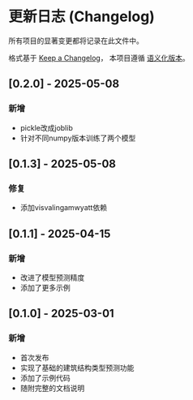 # 更新日志 (Changelog)

所有项目的显著变更都将记录在此文件中。

格式基于 [Keep a Changelog](https://keepachangelog.com/zh-CN/1.0.0/)，
本项目遵循 [语义化版本](https://semver.org/lang/zh-CN/)。

## [0.2.0] - 2025-05-08

### 新增
- pickle改成joblib
- 针对不同numpy版本训练了两个模型

## [0.1.3] - 2025-05-08

### 修复
- 添加visvalingamwyatt依赖

## [0.1.1] - 2025-04-15

### 新增
- 改进了模型预测精度
- 添加了更多示例

## [0.1.0] - 2025-03-01

### 新增
- 首次发布
- 实现了基础的建筑结构类型预测功能
- 添加了示例代码
- 随附完整的文档说明